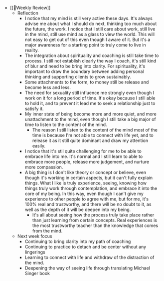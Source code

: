 - [[📝Weekly Review]]
    - Reflection
        - I notice that my mind is still very active these days. It's always advise me about what I should do next, thinking too much about the future, the work. I notice that I still care about work, still live in the mind, still use mind as a glass to view the world. This will not easy to get out of this even though I aware of it. But it's a major awareness for a starting point to truly come to live in reality.
        -  The integration about spirituality and coaching is still take time to process. I still not establish clearly the way I coach, it's still kind of blur and need to be bring into clarity. For spirituality, it's important to draw the boundary between adding personal thinking and supporting clients to grow sustainably.
        - Some attachments to the form, to money still be release and become less and less.
        - The need for sexuality still influence me strongly even though I work on it for a long period of time. It's okay because I still able to hold it, and to prevent it lead me to seek a relationship just to satisfy it.
        - My inner state of being become more and more quiet, and more unattachment to the mind, even though I still take a big major of time to listen to the content of the mind.
            - The reason I still listen to the content of the mind most of the time is because I'm not able to connect with life yet, and to release it as it still quite dominant and draw my attention easily.
        - I notice that it's stil quite challenging for me to be able to embrace life into me. It's normal and I still learn to able to embrace more people, release more judgement, and nurture more compassion.
        - A big thing is I don't like theory or concept or believe, even though it's working in certain aspects, but it can't fully explain things. What I like is truly experience, seeing, knowing how things truly work through contemplation, and embrace it into the core of my being. In this way, even though I can't give my experience to other people to agree with me, but for me, it's 100% real and trustworthy, and there will be no doubt to it, as well as the depth of it will be deepen into my being.
            - It's all about seeing how the process truly take place rather than just learning from certain concepts. Real experiences is the most trustworthy teacher than the knowledge that comes from the mind. 
    - Next week focus
        - Continuing to bring clarity into my path of coaching
        - Continuing to practice to detach and be center without any lingerings
        - Learning to connect with life and withdraw of the distraction of the mind.
        - Deepening the way of seeing life through translating Michael Singer book
